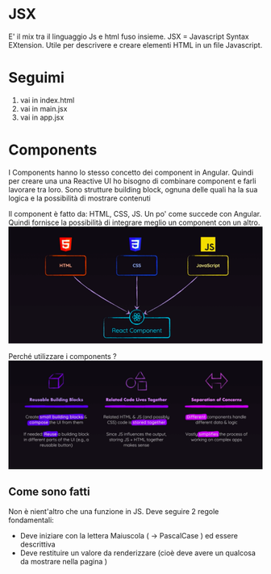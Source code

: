 # JSX
E' il mix tra il linguaggio Js e html fuso insieme. 
JSX = Javascript Syntax EXtension. 
Utile per descrivere e creare elementi HTML in un file Javascript.

# Seguimi
1. vai in index.html
2. vai in main.jsx
3. vai in app.jsx
   
# Components
I Components hanno lo stesso concetto dei component in Angular. Quindi per creare una una Reactive UI ho bisogno di combinare component e farli lavorare tra loro. Sono strutture building block, ognuna delle quali ha la sua logica e la possibilità di mostrare contenuti

Il component è fatto da: HTML, CSS, JS. Un po' come succede con Angular. Quindi fornisce la possibilità di integrare meglio un component con un altro.
![](schermate/schermata1.png?raw=true)

Perché utilizzare i components ? 
![](schermate/schermata2.png?raw=true)

## Come sono fatti
Non è nient'altro che una funzione in JS.
Deve seguire 2 regole fondamentali:
- Deve iniziare con la lettera Maiuscola ( -> PascalCase ) ed essere descrittiva
- Deve restituire un valore da renderizzare (cioè deve avere un qualcosa da mostrare nella pagina )

